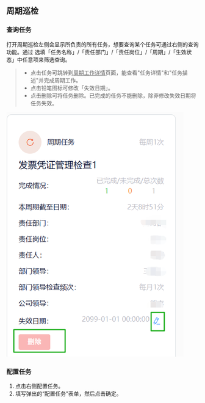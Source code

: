 ## 周期巡检
### 查询任务
打开周期巡检左侧会显示所负责的所有任务，想要查询某个任务可通过右侧的查询功能。通过
选填「任务名称」/「责任部门」/「责任岗位」/「周期」/「生效状态」中任意项来筛选查询。  
>+ 点击任务可跳转到<u>周期工作详情</u>页面，能查看"任务详情"和"任务描述"并完成周期工作。  
>+ 点击铅笔图标可修改「失效日期」。
>+ 点击<kbd>删除</kbd>可将任务删除。已完成的任务不能删除，除非修改失效日期将任务失效。
 
![图片](/images/employee/scddh.png)  
### 配置任务
1. 点击右侧<kbd>配置任务</kbd>。  
2. 填写弹出的“配置任务”表单，然后点击<kbd>确定</kbd>。
